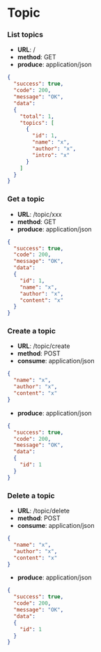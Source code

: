 # Topic

### List topics

* **URL**: /
* **method**: GET
* **produce**: application/json

```json
{
  "success": true,
  "code": 200,
  "message": "OK",
  "data": 
  {
    "total": 1,
    "topics": [
      {
        "id": 1,
        "name": "x",
        "author": "x",
        "intro": "x"
      }
    ]
  }
}
```

### Get a topic

* **URL**: /topic/xxx
* **method**: GET
* **produce**: application/json

```json
{
  "success": true,
  "code": 200,
  "message": "OK",
  "data": 
  {
    "id": 1,
    "name": "x",
    "author": "x",
    "content": "x"
  }
}
```

### Create a topic

* **URL**: /topic/create
* **method**: POST
* **consume**: application/json

```json
{
  "name": "x",
  "author": "x",
  "content": "x"
}
```

* **produce**: application/json

```json
{
  "success": true,
  "code": 200,
  "message": "OK",
  "data":
  {
    "id": 1
  }
}
```

### Delete a topic

* **URL**: /topic/delete
* **method**: POST
* **consume**: application/json

```json
{
  "name": "x",
  "author": "x",
  "content": "x"
}
```

* **produce**: application/json

```json
{
  "success": true,
  "code": 200,
  "message": "OK",
  "data":
  {
    "id": 1
  }
}
```